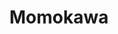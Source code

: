 ---
layout: place
title: "Momokawa"
permalink: /new-york/new-york/momokawa.html
stateAbbr: NY
stateName: New York
cityName: New York
seo:
  name: "Momokawa"
  type: Restaurant
  links: http://www.momokawanyc.com/
description: "Traditional techniques are used at this compact local restaurant for Japanese favorites. Looking for sushi in New York, New York? Check out Momokawa for a de..."
place_id: ChIJc_k9q8BYwokR_h64b37WXD8
photos:
  - name: >-
      places/ChIJc_k9q8BYwokR_h64b37WXD8/photos/AeeoHcL93AAvXOxwqnZEmHfZSQ7AUGEN-N_xaGropvmYtGPL_fFDa0U248NPvgbPkRxExfc_g0OecNJli3_tfCbyvHNZi13XbD4ZITkznydxNf9431F2Ym4OeBHujmOQYwYCmcWwn8_WunHy6kxYzMP191z7a5gKwrVuGlhxqRsj1FToYCOZ7-TSVmZVioLQsU8pKSBR9Hqrqc3S-2AiLJdrSvLSZpOl-BTRsILU6ofDGxtYhOVPIZ3ddCsIiZ2GS6Ae_t4TNZhb-EUPXP8-YYSc6yO0zn5femQSILkEamWsHiBoUw
    widthPx: 4032
    heightPx: 3024
    authorAttributions:
      - displayName: Momokawa
        uri: https://maps.google.com/maps/contrib/114484259978804271661
        photoUri: >-
          https://lh3.googleusercontent.com/a-/ALV-UjWipyhrtE9t5fAHBfWgbmhd6akjdRO0Qrx-7XdlaEWVz-f2VJiu=s100-p-k-no-mo
    flagContentUri: >-
      https://www.google.com/local/imagery/report/?cb_client=maps_api_places.places_api&image_key=!1e10!2sAF1QipPkPdV5Ol3w9ckAOIFmaPhK8YaFdjdMq1DcvEyv&hl=en-US
    googleMapsUri: >-
      https://www.google.com/maps/place//data=!3m4!1e2!3m2!1sAF1QipPkPdV5Ol3w9ckAOIFmaPhK8YaFdjdMq1DcvEyv!2e10!4m2!3m1!1s0x89c258c0ab3df973:0x3f5cd67e6fb81efe
  - name: >-
      places/ChIJc_k9q8BYwokR_h64b37WXD8/photos/AeeoHcJjjB6E_QTl2HujctQ_dt5abcQlzAArksqgZWdKHyBKR2CtFv-d330vFHYxyDXnxHwMX95fGcrlIfP0ICU78Uir1m5CHcQWcSi2LWw-oz-hPK8WyH6zCoYzG3btPU0hPMyESNDvb6ZF8Onl01seEzqVqDOZzV1szuzRpQcoc67mWPAdgfFxjW1ql3yzaGWrcs5l_HoaQAuS7z3N-A5mvUq_6fIrurb007DA0xHGTAMEjxr6TNglbpt7DuIpns8ERvoRChIxqeovSus43bO9xt5B65btNBkHuW4z6vzL9vBn7A
    widthPx: 2048
    heightPx: 1153
    authorAttributions:
      - displayName: Momokawa
        uri: https://maps.google.com/maps/contrib/114484259978804271661
        photoUri: >-
          https://lh3.googleusercontent.com/a-/ALV-UjWipyhrtE9t5fAHBfWgbmhd6akjdRO0Qrx-7XdlaEWVz-f2VJiu=s100-p-k-no-mo
    flagContentUri: >-
      https://www.google.com/local/imagery/report/?cb_client=maps_api_places.places_api&image_key=!1e10!2sAF1QipPn7G7w4yii739yeunDD2baYd0JOiAfkVljeUi-&hl=en-US
    googleMapsUri: >-
      https://www.google.com/maps/place//data=!3m4!1e2!3m2!1sAF1QipPn7G7w4yii739yeunDD2baYd0JOiAfkVljeUi-!2e10!4m2!3m1!1s0x89c258c0ab3df973:0x3f5cd67e6fb81efe
  - name: >-
      places/ChIJc_k9q8BYwokR_h64b37WXD8/photos/AeeoHcLxtcU3pTxW5Fqm-G1Lh-YADxsWuxIS4dl_NFkUB0kqkpKaRC049rIhWHUl2McyEger7-ZzkSCzCQ3OVShSztmbOQQAQgb4ZvyywTkgYveFJJz4TGNpZk4NqVJYO-bwnqrHYMeGVfJX4IhJwz4hAOKy1Consq7NtUFDqEsXaKc3XhjCGtUL_7AcRyW6Rlnmwi_Pwprf24xtt4-5EgZ6BWfCWH7loGSRwz1sgi6riLQmmO7h3tnOUs7cZZVQ1eOXBXNJNCvLpKGwctcZ-AKOljXVg8t4WQRf9RTFNHLHmHZ-AhjGJMnGpmnzXq0VnOuXNauQGh05xxahxdfkYeFTniw3sLtN9lScqaEtYS07BfU1azEnoitL_n9D8h5hOmwCsoafztdQzMOXXoQC90oOqgpxs-42pRvQ8fWBZSfyU8hiRXcc
    widthPx: 4000
    heightPx: 2252
    authorAttributions:
      - displayName: StylishBunny
        uri: https://maps.google.com/maps/contrib/103562509097772846479
        photoUri: >-
          https://lh3.googleusercontent.com/a-/ALV-UjXMd_743vivx5-UDr0tksf_2PLwaJ80mqVLzSthHyyxuHlTjsZqSg=s100-p-k-no-mo
    flagContentUri: >-
      https://www.google.com/local/imagery/report/?cb_client=maps_api_places.places_api&image_key=!1e10!2sCIHM0ogKEICAgMCwtpasrQE&hl=en-US
    googleMapsUri: >-
      https://www.google.com/maps/place//data=!3m4!1e2!3m2!1sCIHM0ogKEICAgMCwtpasrQE!2e10!4m2!3m1!1s0x89c258c0ab3df973:0x3f5cd67e6fb81efe
  - name: >-
      places/ChIJc_k9q8BYwokR_h64b37WXD8/photos/AeeoHcJqyRE9AseMXQaL4Q2JvFvkJmM7CqGmAjaSUYrVkGhdzJK3XsCukhlFcktDBjZFu8cAlo9xPFzh-sHISUg_ezHPC-uup0df02Aj-VeNMlHcR96fVkTLLUoI0EkhfUsjPl-l2uYTxhelpS5Au0TXlRsozLfYDUa642ZtgjnvpGe1qVB62xSAkpGHvwQMTnUzW_OOupF968kvY6l0fLib1GCf20qRauQRNtCRnWX6RKKxKeDt_Sn5wUr0f4o95tQ8SN3gRJSYNoWAxhIliulYFdxLzu7ljADev0WQV-tvzVxJzKcISnzKomPhDQWsYVIzjn4uIWatnrdPgDSYEU_1VNkqY1GJX9PvGTemZkF7hiu4iEfsuNO6urApJC4TmEg5KGi69NTjMwS6gxlYSn0tJo4JkxJpB46M_WbNBk36oLAIfPE
    widthPx: 2700
    heightPx: 4800
    authorAttributions:
      - displayName: Sheau Ng
        uri: https://maps.google.com/maps/contrib/117023392813186938133
        photoUri: >-
          https://lh3.googleusercontent.com/a-/ALV-UjXFmUzZ3lDih0qUk9uO-fAWKUj_s_FJbG6Z1IpLhYvG04YTlCDz=s100-p-k-no-mo
    flagContentUri: >-
      https://www.google.com/local/imagery/report/?cb_client=maps_api_places.places_api&image_key=!1e10!2sCIHM0ogKEICAgIDfxpHE7wE&hl=en-US
    googleMapsUri: >-
      https://www.google.com/maps/place//data=!3m4!1e2!3m2!1sCIHM0ogKEICAgIDfxpHE7wE!2e10!4m2!3m1!1s0x89c258c0ab3df973:0x3f5cd67e6fb81efe
  - name: >-
      places/ChIJc_k9q8BYwokR_h64b37WXD8/photos/AeeoHcKWzR2nOn4IHlisCXi9H0nWNgBSmXTdAtrz8Xzw0oGSr5TvWB2oNDPILKloGTrWRS-CQVz2nabPo4osfGKtN9SyKG5l9ghuNc9BPQm5EUSKjgmxcJ7FOiu2cHNvYVFcmrJ5YRFHurT2N1rQsKShF9Y4mlWEW4M_uHW-VscMQ1cr-dWUx-zdVWXjHV_bXl9L9uqLJVvfNTanAPJvClEH4Wvhhzipo1Qh-hbMcbc5PfnsfaV8TreBGFICbWg6UWQ8Rn-41v43ThIBqpEP7ZLmQiddWhuZJ2brV8HTaeAUm_tLD7Gc99WlCEoKE6q6QR_KMzxVP3menH-bgwCLIAiVjCW8aIO21ZqKj7UPCc7iK7WkeGHba7NftwbAnuSf9fbz4ntfZKylopZzp3Djf_7qRqXQB-TZiUQaOaasnFcVlUJLgXIp
    widthPx: 4000
    heightPx: 2252
    authorAttributions:
      - displayName: StylishBunny
        uri: https://maps.google.com/maps/contrib/103562509097772846479
        photoUri: >-
          https://lh3.googleusercontent.com/a-/ALV-UjXMd_743vivx5-UDr0tksf_2PLwaJ80mqVLzSthHyyxuHlTjsZqSg=s100-p-k-no-mo
    flagContentUri: >-
      https://www.google.com/local/imagery/report/?cb_client=maps_api_places.places_api&image_key=!1e10!2sCIHM0ogKEICAgMCwtpas7QE&hl=en-US
    googleMapsUri: >-
      https://www.google.com/maps/place//data=!3m4!1e2!3m2!1sCIHM0ogKEICAgMCwtpas7QE!2e10!4m2!3m1!1s0x89c258c0ab3df973:0x3f5cd67e6fb81efe
  - name: >-
      places/ChIJc_k9q8BYwokR_h64b37WXD8/photos/AeeoHcLmBVHJHNp3HkpDIndXUa_6JtFKNWHx5d2eUyrJCCRSVUglImGNbdAVvgwK5Ekxg30xbFfqlL-fr0k6R0fL6cvnIWXH_WAKFp0M1X1LFIg25UyY3W-bc3zzXP1nwkTjV06Wuwb6uwwpFRvPg-3YUO0XaLBz7bJ-cA3FdBHZ60wi_PGTNFO9mggDzM5ZJFxCh3Mb6FcHZ1A2LBeH_Ijmal2GFRGNxoINScRwuLaucshQ7yV4WOujLNuPsYX_S-khAOx6P7QcDyDGJuvq1qCANiugAqAtHWRnDVKmyyQ91d25ZQ
    widthPx: 4032
    heightPx: 3024
    authorAttributions:
      - displayName: Momokawa
        uri: https://maps.google.com/maps/contrib/114484259978804271661
        photoUri: >-
          https://lh3.googleusercontent.com/a-/ALV-UjWipyhrtE9t5fAHBfWgbmhd6akjdRO0Qrx-7XdlaEWVz-f2VJiu=s100-p-k-no-mo
    flagContentUri: >-
      https://www.google.com/local/imagery/report/?cb_client=maps_api_places.places_api&image_key=!1e10!2sAF1QipMvBl3yWJaJfkAyBndulq_CiKJH7Ht8aD7PIYno&hl=en-US
    googleMapsUri: >-
      https://www.google.com/maps/place//data=!3m4!1e2!3m2!1sAF1QipMvBl3yWJaJfkAyBndulq_CiKJH7Ht8aD7PIYno!2e10!4m2!3m1!1s0x89c258c0ab3df973:0x3f5cd67e6fb81efe
  - name: >-
      places/ChIJc_k9q8BYwokR_h64b37WXD8/photos/AeeoHcKU2Zc6UqY6YG-ujQmi2t5JBA-ly27_FMZ1vEFot_iPKksAIdjUf3IBlYQUuXiDhOqOr9s6XlsDc_aYsH74a2JwBkRZMTyjjWftr1vbkTyImuSrthlGUN6IAM3U6-5ACQ8bIbAt09a7dUHnVNwwmbMyJdm5JnYtZEOKGVFRBiABnyYSNUwKDFV5QVqAUjgVyANRBNTsbBPQCAEDwnYrbun26WL7wanV8H7vDfmp41jxFCAN1nwHzrPTUvORjeiwXlckG7eRCIB2wiNtAcHtL39ctsikDf06h8Q4i_qSlPUPZEJSnVaaxT5E3mIKVHvRPLk9ixMzocAhpazN4Lqs0monwgjiK9lTO1cyL5NDgunt5aheuZPkkx7QfueBHnZJCRBgMQAN-MXa4bbsWJ_ejsf_ILufyzYd2ryGA3oQK70F9RE
    widthPx: 3024
    heightPx: 4032
    authorAttributions:
      - displayName: Ted Weitz MD
        uri: https://maps.google.com/maps/contrib/101138593228442124180
        photoUri: >-
          https://lh3.googleusercontent.com/a-/ALV-UjXGjjyHsk8hBqneJoeiPKmjYmn89Ceihm84V4SIQTL1-yBU3g=s100-p-k-no-mo
    flagContentUri: >-
      https://www.google.com/local/imagery/report/?cb_client=maps_api_places.places_api&image_key=!1e10!2sCIHM0ogKEICAgIC19OiqzAE&hl=en-US
    googleMapsUri: >-
      https://www.google.com/maps/place//data=!3m4!1e2!3m2!1sCIHM0ogKEICAgIC19OiqzAE!2e10!4m2!3m1!1s0x89c258c0ab3df973:0x3f5cd67e6fb81efe
  - name: >-
      places/ChIJc_k9q8BYwokR_h64b37WXD8/photos/AeeoHcKoh30AeY98rPzyT04B4ar0vuVLcRTSmFyY35NZ9QEWR4xhr_gvbPso5z5u6AFH1xn_fPURCb3vfsa4E_emWtimQFxZp0ClCrlpz_pNlALhdWS-9feGVx0GaVaEuiiCWv9B-QSeJT-n61wRB8V4b_S65xPF-UGfRR1ikBz0AB34nnu-bVLzIdfelYpZtxSh0lqmNk2OOzwbfISefCfO8dra92qbl_uxj2vyhFc-fKM1sAoZb8JQNxwUJX8wKjqNanFbpELyjyQjtYP-yhngCXAeURYRk6qdL8KLKU2UOECz_A
    widthPx: 3024
    heightPx: 3025
    authorAttributions:
      - displayName: Momokawa
        uri: https://maps.google.com/maps/contrib/114484259978804271661
        photoUri: >-
          https://lh3.googleusercontent.com/a-/ALV-UjWipyhrtE9t5fAHBfWgbmhd6akjdRO0Qrx-7XdlaEWVz-f2VJiu=s100-p-k-no-mo
    flagContentUri: >-
      https://www.google.com/local/imagery/report/?cb_client=maps_api_places.places_api&image_key=!1e10!2sAF1QipM94CGq9HPe_H2o3OaWKIU6pi9WBILDQx-Pp7x_&hl=en-US
    googleMapsUri: >-
      https://www.google.com/maps/place//data=!3m4!1e2!3m2!1sAF1QipM94CGq9HPe_H2o3OaWKIU6pi9WBILDQx-Pp7x_!2e10!4m2!3m1!1s0x89c258c0ab3df973:0x3f5cd67e6fb81efe
  - name: >-
      places/ChIJc_k9q8BYwokR_h64b37WXD8/photos/AeeoHcLlwj7lkFXQQKEnW5iLpiC5EkGJO71Tx4ddcDPThU1qjs8R2PX6FWjVVLRhpZBcn_mn27SO3wV3FBrHq8Z7lzb4dKV1zYc4UQ5RT_e15Ju9wxMD7wytNLk5ZCqTF2OegrG2BXSwBmtK_lpjZ3XhtRt0i7Gp59ZSAJiB7o0RR41f9qx_Wgla7UMpm06ON91Aw2-RAQOoBWg_esSjOzRMg0sIg2-mj3aP1y_QxtU1sfNcm9xY7SRE8utvdDWOYWJpR-7jWo-iXWXXCuxScTnf64WpDuTXBMFoy_ss01TtK02m7PtNJGqVvNtazMc86xLx7cTt_hEAz1BpyGq8kQnn6vxggEAd9ngYFfl1PgLCkjd8GRbmjS1axy_9ja4DYAJJwjv5-_08h4wl_NajOwXF0Z0KrRm8URin8Vb-iUpkp02aXQ
    widthPx: 3024
    heightPx: 4032
    authorAttributions:
      - displayName: al
        uri: https://maps.google.com/maps/contrib/102328558378545739772
        photoUri: >-
          https://lh3.googleusercontent.com/a-/ALV-UjXaWVem4oR3FzIDd85mH9AdRZC-KgxseamYxpRbpKKvCkV96c3sIQ=s100-p-k-no-mo
    flagContentUri: >-
      https://www.google.com/local/imagery/report/?cb_client=maps_api_places.places_api&image_key=!1e10!2sCIHM0ogKEICAgICHrr7gZQ&hl=en-US
    googleMapsUri: >-
      https://www.google.com/maps/place//data=!3m4!1e2!3m2!1sCIHM0ogKEICAgICHrr7gZQ!2e10!4m2!3m1!1s0x89c258c0ab3df973:0x3f5cd67e6fb81efe
  - name: >-
      places/ChIJc_k9q8BYwokR_h64b37WXD8/photos/AeeoHcJefPnUAFHzhEjMFxaPsvAThfuXDoQgrUWh9sM1ZunIjYQkYoGQyR4R3U-NGwPH9p5I6_pa6PJonPjyvsdWR5PEvaCwnwspoS857IgXXCrkixv37RBXjy7jkADEGQ_sTStEQsQLFKYlqDY7XAL1aBpDymAkkUkGN0NWSIlvNv1kZdPMRUIlTNAIK41elo2aZFcM6cFcbRzLT3grwpGX4YNXJ_Oc4F_1E82IAvg8Tf_t28NHpmIuqMj4emdkRSqZ2IAAkrGg0U_mDVJuHx0CYk2TI4rvX5teOF0J5hFKINQVlQ
    widthPx: 3024
    heightPx: 3024
    authorAttributions:
      - displayName: Momokawa
        uri: https://maps.google.com/maps/contrib/114484259978804271661
        photoUri: >-
          https://lh3.googleusercontent.com/a-/ALV-UjWipyhrtE9t5fAHBfWgbmhd6akjdRO0Qrx-7XdlaEWVz-f2VJiu=s100-p-k-no-mo
    flagContentUri: >-
      https://www.google.com/local/imagery/report/?cb_client=maps_api_places.places_api&image_key=!1e10!2sAF1QipN33f6rtBdqBAc7CqWcbkN_abFRtqX-horVbmLC&hl=en-US
    googleMapsUri: >-
      https://www.google.com/maps/place//data=!3m4!1e2!3m2!1sAF1QipN33f6rtBdqBAc7CqWcbkN_abFRtqX-horVbmLC!2e10!4m2!3m1!1s0x89c258c0ab3df973:0x3f5cd67e6fb81efe
address: 1466 1st Ave., New York, NY 10075, USA
street: 1466 1st Ave.
city: New York
state: NY
zip: '10075'
country: USA
neighborhood: null
latitude: '40.770480'
longitude: '-73.953707'
accessibility_options:
  wheelchairAccessibleParking: false
  wheelchairAccessibleEntrance: true
  wheelchairAccessibleSeating: true
business_status: OPERATIONAL
name: Momokawa
google_maps_links:
  directionsUri: >-
    https://www.google.com/maps/dir//''/data=!4m7!4m6!1m1!4e2!1m2!1m1!1s0x89c258c0ab3df973:0x3f5cd67e6fb81efe!3e0
  placeUri: https://maps.google.com/?cid=4565759960775401214
  writeAReviewUri: >-
    https://www.google.com/maps/place//data=!4m3!3m2!1s0x89c258c0ab3df973:0x3f5cd67e6fb81efe!12e1
  reviewsUri: >-
    https://www.google.com/maps/place//data=!4m4!3m3!1s0x89c258c0ab3df973:0x3f5cd67e6fb81efe!9m1!1b1
  photosUri: >-
    https://www.google.com/maps/place//data=!4m3!3m2!1s0x89c258c0ab3df973:0x3f5cd67e6fb81efe!10e5
primary_type: Japanese Restaurant
opening_hours:
  regular: null
  current: null
secondary_opening_hours:
  regular:
    weekdayDescriptions: null
    type: null
  current:
    weekdayDescriptions: null
    type: null
phone: (212) 256-0403
price_level: PRICE_LEVEL_EXPENSIVE
price_range: $50 &ndash; $100
rating: '4.3'
rating_count: 418
website: http://www.momokawanyc.com/
reviews:
  - name: >-
      places/ChIJc_k9q8BYwokR_h64b37WXD8/reviews/ChdDSUhNMG9nS0VJQ0FnTURBcmJHaGt3RRAB
    relativePublishTimeDescription: 2 months ago
    rating: 5
    text:
      text: >-
        We came for their iconic sukiyaki on a snowy day and it was perfect!
        Ordered the most basic meat option but the quality was already nice and
        enough for us. We walked in around 4pm without a reservation and the
        place wasn’t crowded, creating a really cozy atmosphere. Highly
        recommend to come around this time. All staffs were nice and their plum
        sparkling drink was good as well😌
      languageCode: en
    originalText:
      text: >-
        We came for their iconic sukiyaki on a snowy day and it was perfect!
        Ordered the most basic meat option but the quality was already nice and
        enough for us. We walked in around 4pm without a reservation and the
        place wasn’t crowded, creating a really cozy atmosphere. Highly
        recommend to come around this time. All staffs were nice and their plum
        sparkling drink was good as well😌
      languageCode: en
    authorAttribution:
      displayName: Nancy Yen
      uri: https://www.google.com/maps/contrib/110166291851787907586/reviews
      photoUri: >-
        https://lh3.googleusercontent.com/a-/ALV-UjXYL6-SnMoPmGdnLm5pUb34CruIKz0GofQ__rkARdYXlNwv2MOE=s128-c0x00000000-cc-rp-mo-ba3
    publishTime: '2025-02-11T04:12:19.053989Z'
    flagContentUri: >-
      https://www.google.com/local/review/rap/report?postId=ChdDSUhNMG9nS0VJQ0FnTURBcmJHaGt3RRAB&d=17924085&t=1
    googleMapsUri: >-
      https://www.google.com/maps/reviews/data=!4m6!14m5!1m4!2m3!1sChdDSUhNMG9nS0VJQ0FnTURBcmJHaGt3RRAB!2m1!1s0x89c258c0ab3df973:0x3f5cd67e6fb81efe
  - name: >-
      places/ChIJc_k9q8BYwokR_h64b37WXD8/reviews/ChZDSUhNMG9nS0VJQ0FnSURmeHBIRVR3EAE
    relativePublishTimeDescription: 3 months ago
    rating: 5
    text:
      text: >-
        Small and tight Japanese restaurant in UES, exuding ambience of a
        typical restaurant in Tokyo. We had beef sukiyaki don (for the no-sushi
        in our party of three,) a grilled mackerel, plus a sushi assortment.
        Also had a monk fish liver (ankimo,) chef’s special of the day.

        Very satisfied with the quality of the food.
      languageCode: en
    originalText:
      text: >-
        Small and tight Japanese restaurant in UES, exuding ambience of a
        typical restaurant in Tokyo. We had beef sukiyaki don (for the no-sushi
        in our party of three,) a grilled mackerel, plus a sushi assortment.
        Also had a monk fish liver (ankimo,) chef’s special of the day.

        Very satisfied with the quality of the food.
      languageCode: en
    authorAttribution:
      displayName: Sheau Ng
      uri: https://www.google.com/maps/contrib/117023392813186938133/reviews
      photoUri: >-
        https://lh3.googleusercontent.com/a-/ALV-UjXFmUzZ3lDih0qUk9uO-fAWKUj_s_FJbG6Z1IpLhYvG04YTlCDz=s128-c0x00000000-cc-rp-mo-ba4
    publishTime: '2025-01-06T01:11:09.689294Z'
    flagContentUri: >-
      https://www.google.com/local/review/rap/report?postId=ChZDSUhNMG9nS0VJQ0FnSURmeHBIRVR3EAE&d=17924085&t=1
    googleMapsUri: >-
      https://www.google.com/maps/reviews/data=!4m6!14m5!1m4!2m3!1sChZDSUhNMG9nS0VJQ0FnSURmeHBIRVR3EAE!2m1!1s0x89c258c0ab3df973:0x3f5cd67e6fb81efe
  - name: >-
      places/ChIJc_k9q8BYwokR_h64b37WXD8/reviews/ChdDSUhNMG9nS0VJQ0FnSUMzcEt6Wmt3RRAB
    relativePublishTimeDescription: 5 months ago
    rating: 5
    text:
      text: >-
        Great experience and awesome service.  Highly recommend to get the
        sukiyaki (soy sauce based) with udon. They use egg as the dipping sauce
        with beef.  Yum!

        the sashimi and sushi platter is high quality.

        For appetizers: sesame tofu with Uni is very interesting.

        The waiter is friendly, knowledgeable and fun to chat with.

        We will def revisit.
      languageCode: en
    originalText:
      text: >-
        Great experience and awesome service.  Highly recommend to get the
        sukiyaki (soy sauce based) with udon. They use egg as the dipping sauce
        with beef.  Yum!

        the sashimi and sushi platter is high quality.

        For appetizers: sesame tofu with Uni is very interesting.

        The waiter is friendly, knowledgeable and fun to chat with.

        We will def revisit.
      languageCode: en
    authorAttribution:
      displayName: 酒酣时分When Wine
      uri: https://www.google.com/maps/contrib/102576203210872496767/reviews
      photoUri: >-
        https://lh3.googleusercontent.com/a-/ALV-UjWPvgPtGnjjd1OyfgA5Tm5kJ1VvQ8qA1n_hQSR1aklpjve5M0A=s128-c0x00000000-cc-rp-mo-ba3
    publishTime: '2024-11-02T23:34:05.733696Z'
    flagContentUri: >-
      https://www.google.com/local/review/rap/report?postId=ChdDSUhNMG9nS0VJQ0FnSUMzcEt6Wmt3RRAB&d=17924085&t=1
    googleMapsUri: >-
      https://www.google.com/maps/reviews/data=!4m6!14m5!1m4!2m3!1sChdDSUhNMG9nS0VJQ0FnSUMzcEt6Wmt3RRAB!2m1!1s0x89c258c0ab3df973:0x3f5cd67e6fb81efe
  - name: >-
      places/ChIJc_k9q8BYwokR_h64b37WXD8/reviews/ChdDSUhNMG9nS0VJQ0FnSURId2Eyd3lnRRAB
    relativePublishTimeDescription: 6 months ago
    rating: 4
    text:
      text: >-
        Decent Experience at Momokawa


        I recently dined at Momokawa, and while it wasn’t bad, it didn’t quite
        live up to my expectations.


        The ambiance was nice and cozy, with a traditional Japanese vibe, and
        the service was decent—attentive enough, though nothing particularly
        stood out.


        As for the food, it was decent but not great. The sushi was fine, but
        they didn’t blow me away. The sukiyaki, which I was looking forward to,
        was decent. Everything was cooked well, but the flavors didn’t quite
        pop.


        One thing to keep in mind is that Momokawa is on the pricier end, which
        made the “just decent” meal feel a bit underwhelming for the cost.
        Overall, it’s not a bad spot, but not amazing.
      languageCode: en
    originalText:
      text: >-
        Decent Experience at Momokawa


        I recently dined at Momokawa, and while it wasn’t bad, it didn’t quite
        live up to my expectations.


        The ambiance was nice and cozy, with a traditional Japanese vibe, and
        the service was decent—attentive enough, though nothing particularly
        stood out.


        As for the food, it was decent but not great. The sushi was fine, but
        they didn’t blow me away. The sukiyaki, which I was looking forward to,
        was decent. Everything was cooked well, but the flavors didn’t quite
        pop.


        One thing to keep in mind is that Momokawa is on the pricier end, which
        made the “just decent” meal feel a bit underwhelming for the cost.
        Overall, it’s not a bad spot, but not amazing.
      languageCode: en
    authorAttribution:
      displayName: Anthony
      uri: https://www.google.com/maps/contrib/100163826512565920038/reviews
      photoUri: >-
        https://lh3.googleusercontent.com/a-/ALV-UjV5PUygwScJ65s1eu-ttPMJVJE1ePb0yM_JL8ZKecKhl_RDeXSlUw=s128-c0x00000000-cc-rp-mo-ba5
    publishTime: '2024-09-16T17:57:57.460362Z'
    flagContentUri: >-
      https://www.google.com/local/review/rap/report?postId=ChdDSUhNMG9nS0VJQ0FnSURId2Eyd3lnRRAB&d=17924085&t=1
    googleMapsUri: >-
      https://www.google.com/maps/reviews/data=!4m6!14m5!1m4!2m3!1sChdDSUhNMG9nS0VJQ0FnSURId2Eyd3lnRRAB!2m1!1s0x89c258c0ab3df973:0x3f5cd67e6fb81efe
  - name: >-
      places/ChIJc_k9q8BYwokR_h64b37WXD8/reviews/ChZDSUhNMG9nS0VJQ0FnSUNIcnI3Z1JREAE
    relativePublishTimeDescription: 7 months ago
    rating: 4
    text:
      text: >-
        Service was very helpful and kind. I came during a not so busy time for
        lunch and was served very quickly. I got the set menu. I thought the
        shashimi was okay as well as the set of five apps- i felt like flavours
        were a bit all over the place (taste was good for the most part but my
        palette was a bit confused). The meat for the shabu shabu was really
        good though and the whole thing was super filling! I felt like the
        deserts wasn’t my favourite as well though tbh. Definitely come for
        shabu shabu or yakiniku 👌
      languageCode: en
    originalText:
      text: >-
        Service was very helpful and kind. I came during a not so busy time for
        lunch and was served very quickly. I got the set menu. I thought the
        shashimi was okay as well as the set of five apps- i felt like flavours
        were a bit all over the place (taste was good for the most part but my
        palette was a bit confused). The meat for the shabu shabu was really
        good though and the whole thing was super filling! I felt like the
        deserts wasn’t my favourite as well though tbh. Definitely come for
        shabu shabu or yakiniku 👌
      languageCode: en
    authorAttribution:
      displayName: al
      uri: https://www.google.com/maps/contrib/102328558378545739772/reviews
      photoUri: >-
        https://lh3.googleusercontent.com/a-/ALV-UjXaWVem4oR3FzIDd85mH9AdRZC-KgxseamYxpRbpKKvCkV96c3sIQ=s128-c0x00000000-cc-rp-mo-ba5
    publishTime: '2024-09-05T05:23:28.048035Z'
    flagContentUri: >-
      https://www.google.com/local/review/rap/report?postId=ChZDSUhNMG9nS0VJQ0FnSUNIcnI3Z1JREAE&d=17924085&t=1
    googleMapsUri: >-
      https://www.google.com/maps/reviews/data=!4m6!14m5!1m4!2m3!1sChZDSUhNMG9nS0VJQ0FnSUNIcnI3Z1JREAE!2m1!1s0x89c258c0ab3df973:0x3f5cd67e6fb81efe
parking_options:
  paidStreetParking: true
  valetParking: false
payment_options:
  acceptsCreditCards: true
  acceptsDebitCards: true
  acceptsCashOnly: false
  acceptsNfc: true
allow_dogs: null
curbside_pickup: true
delivery: true
dine_in: true
good_for_children: true
good_for_groups: null
good_for_sports: false
live_music: false
menu_for_children: false
outdoor_seating: true
reservable: true
restroom: true
serves_beer: true
serves_breakfast: false
serves_brunch: false
serves_cocktails: true
serves_coffee: false
serves_dinner: true
serves_dessert: true
serves_lunch: true
serves_vegetarian_food: true
serves_wine: true
takeout: true
summary: >-
  Traditional techniques are used at this compact local restaurant for Japanese
  favorites.

---